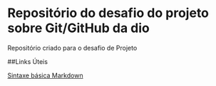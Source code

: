 # Repositório do desafio do projeto sobre Git/GitHub da dio
Repositório criado para o desafio de Projeto

##Links Úteis

[Sintaxe básica Markdown](https://www.markdownguide.org/getting-started/)
